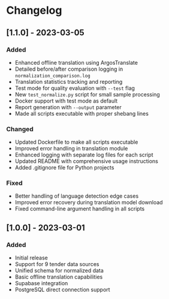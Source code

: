 # Changelog

## [1.1.0] - 2023-03-05

### Added
- Enhanced offline translation using ArgosTranslate
- Detailed before/after comparison logging in `normalization_comparison.log`
- Translation statistics tracking and reporting
- Test mode for quality evaluation with `--test` flag
- New `test_normalize.py` script for small sample processing
- Docker support with test mode as default
- Report generation with `--output` parameter
- Made all scripts executable with proper shebang lines

### Changed
- Updated Dockerfile to make all scripts executable
- Improved error handling in translation module
- Enhanced logging with separate log files for each script
- Updated README with comprehensive usage instructions
- Added .gitignore file for Python projects

### Fixed
- Better handling of language detection edge cases
- Improved error recovery during translation model download
- Fixed command-line argument handling in all scripts

## [1.0.0] - 2023-03-01

### Added
- Initial release
- Support for 9 tender data sources
- Unified schema for normalized data
- Basic offline translation capabilities
- Supabase integration
- PostgreSQL direct connection support 